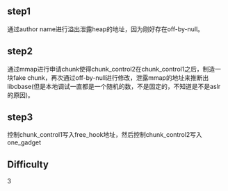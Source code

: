 ## step1

通过author name进行溢出泄露heap的地址，因为刚好存在off-by-null。



## step2

通过mmap进行申请chunk使得chunk_control2在chunk_control1之后，制造一块fake chunk，再次通过off-by-null进行修改，泄露mmap的地址来推断出libcbase(但是本地调试一直都是一个随机的数，不是固定的，不知道是不是aslr的原因)。

## step3

控制chunk_control1写入free_hook地址，然后控制chunk_control2写入one_gadget

## Difficulty
3
